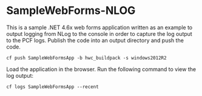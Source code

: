 # SampleWebForms-NLOG
This is a sample .NET 4.6x web forms application written as an example to output logging from NLog to the console in order to capture the log output to the PCF logs. Publish the code into an output directory and push the code.

`cf push SampleWebFormsApp -b hwc_buildpack -s windows2012R2`

Load the application in the browser.  Run the following command to view the log output:

`cf logs SampleWebFormsApp --recent`

